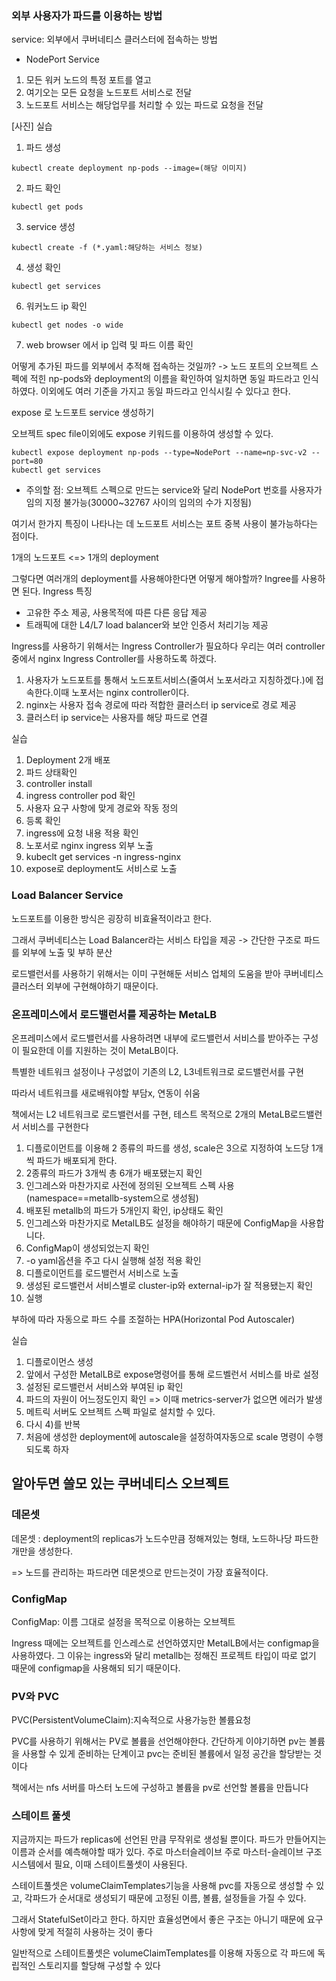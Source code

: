 ### 외부 사용자가 파드를 이용하는 방법

service: 외부에서 쿠버네티스 클러스터에 접속하는 방법

- NodePort Service

1) 모든 워커 노드의 특정 포트를 열고 
2) 여기오는 모든 요청을 노드포트 서비스로 전달
3) 노드포트 서비스는 해당업무를 처리할 수 있는 파드로 요청을 전달

[사진]
실습 
1) 파드 생성
```
kubectl create deployment np-pods --image=(해당 이미지)
```

2) 파드 확인
```
kubectl get pods
```

3) service 생성
```
kubectl create -f (*.yaml:해당하는 서비스 정보)
```

4) 생성 확인
```
kubectl get services
```

6) 워커노드 ip 확인
```
kubectl get nodes -o wide
```

7) web browser 에서 ip 입력 및 파드 이름 확인

어떻게 추가된 파드를 외부에서 추적해 접속하는 것일까?
-> 노드 포트의 오브젝트 스펙에 적힌 np-pods와 deployment의 이름을 확인하여 일치하면 동일 파드라고 인식하였다.
이외에도 여러 기준을 가지고 동일 파드라고 인식시킬 수 있다고 한다.

expose 로 노드포트 service 생성하기

오브젝트 spec file이외에도 expose 키워드를 이용하여 생성할 수 있다.
```
kubectl expose deployment np-pods --type=NodePort --name=np-svc-v2 --port=80
kubectl get services
```

* 주의할 점: 오브젝트 스펙으로 만드는 service와 달리 NodePort 번호를 사용자가 임의 지정 불가능(30000~32767 사이의 임의의 수가 지정됨)

여기서 한가지 특징이 나타나는 데 노드포트 서비스는 포트 중복 사용이 불가능하다는 점이다. 

1개의 노드포트 <=> 1개의 deployment 

그렇다면 여러개의 deployment를 사용해야한다면 어떻게 해야할까? Ingree를 사용하면 된다.
Ingress 특징
- 고유한 주소 제공, 사용목적에 따른 다른 응답 제공
- 트래픽에 대한 L4/L7 load balancer와 보안 인증서 처리기능 제공

Ingress를 사용하기 위해서는 Ingress Controller가 필요하다
우리는 여러 controller중에서 nginx Ingress Controller를 사용하도록 하겠다.

1) 사용자가 노드포트를 통해서 노드포트서비스(줄여서 노포서라고 지칭하겠다.)에 접속한다.이때 노포서는 nginx controller이다.
2) nginx는 사용자 접속 경로에 따라 적합한 클러스터 ip service로 경로 제공
3) 클러스터 ip service는 사용자를 해당 파드로 연결

실습
1) Deployment 2개 배포 
2) 파드 상태확인
3) controller install
4) ingress controller pod 확인
5) 사용자 요구 사항에 맞게 경로와 작동 정의
6) 등록 확인
7) ingress에 요청 내용 적용 확인
8) 노포서로 nginx ingress 외부 노출
9) kubeclt get services -n ingress-nginx
10) expose로 deployment도 서비스로 노출

### Load Balancer Service

노드포트를 이용한 방식은 굉장히 비효율적이라고 한다.

그래서 쿠버네티스는 Load Balancer라는 서비스 타입을 제공 -> 간단한 구조로 파드를 외부에 노출 및 부하 분산

로드밸런서를 사용하기 위해서는 이미 구현해둔 서비스 업체의 도움을 받아 쿠버네티스 클러스터 외부에 구현해야하기 때문이다.

### 온프레미스에서 로드밸런서를 제공하는 MetaLB

온프레미스에서 로드밸런서를 사용하려면 내부에 로드밸런서 서비스를 받아주는 구성이 필요한데 이를 지원하는 것이 MetaLB이다.

특별한 네트워크 설정이나 구성없이 기존의 L2, L3네트워크로 로드밸런서를 구현

따라서 네트워크를 새로배워야할 부담x, 연동이 쉬움

책에서는 L2 네트워크로 로드밸런서를 구현, 테스트 목적으로 2개의 MetaLB로드밸런서 서비스를 구현한다

1) 디플로이먼트를 이용해 2 종류의 파드를 생성, scale은 3으로 지정하여 노드당 1개씩 파드가 배포되게 한다.
2) 2종류의 파드가 3개씩 총 6개가 배포됐는지 확인
3) 인그레스와 마찬가지로 사전에 정의된 오브젝트 스펙 사용(namespace==metallb-system으로 생성됨)
4) 배포된 metallb의 파드가 5개인지 확인, ip상태도 확인
5) 인그레스와 마찬가지로 MetalLB도 설정을 해야하기 때문에 ConfigMap을 사용합니다.
6) ConfigMap이 생성되었는지 확인
7) -o yaml옵션을 주고 다시 실행해 설정 적용 확인
8) 디플로이먼트를 로드밸런서 서비스로 노출
9) 생성된 로드밸런서 서비스별로 cluster-ip와 external-ip가 잘 적용됐는지 확인
10) 실행

부하에 따라 자동으로 파드 수를 조절하는 HPA(Horizontal Pod Autoscaler)

실습
1) 디플로이먼스 생성
2) 앞에서 구성한 MetalLB로 expose명령어를 통해 로드벨런서 서비스를 바로 설정
3) 설정된 로드밸런서 서비스와 부여된 ip 확인
4) 파드의 자원이 어느정도인지 확인
=> 이때 metrics-server가 없으면 에러가 발생
5) 메트릭 서버도 오브젝트 스펙 파일로 설치할 수 있다.
6) 다시 4)를 반복
7) 처음에 생성한 deployment에 autoscale을 설정하여자동으로 scale 명령이 수행되도록 하자

## 알아두면 쓸모 있는 쿠버네티스 오브젝트

### 데몬셋

데몬셋 : deployment의 replicas가 노드수만큼 정해져있는 형태, 노드하나당 파드한개만을 생성한다.

=> 노드를 관리하는 파드라면 데몬셋으로 만드는것이 가장 효율적이다.

### ConfigMap

ConfigMap: 이름 그대로 설정을 목적으로 이용하는 오브젝트

Ingress 때에는 오브젝트를 인스레스로 선언하였지만 MetalLB에서는 configmap을 사용하였다. 그 이유는 ingress와 달리
metallb는 정해진 프로젝트 타입이 따로 없기 때문에 configmap을 사용해되 되기 때문이다.

### PV와 PVC
PVC(PersistentVolumeClaim):지속적으로 사용가능한 볼륨요청

PVC를 사용하기 위해서는 PV로 볼륨을 선언해야한다.
간단하게 이야기하면 pv는 볼륨을 사용할 수 있게 준비하는 단계이고 pvc는 준비된 볼륨에서 일정 공간을 할당받는 것이다

책에서는 nfs 서버를 마스터 노드에 구성하고 볼륨을 pv로 선언할 볼륨을 만듭니다

### 스테이트 풀셋

지금까지는 파드가 replicas에 선언된 만큼 무작위로 생성될 뿐이다. 파드가 만들어지는 이름과 순서를 예측해야할 때가 있다. 주로 마스터슬레이브
주로 마스터-슬레이브 구조 시스템에서 필요, 이때 스테이트풀셋이 사용된다.

스테이트풀셋은 volumeClaimTemplates기능을 사용해 pvc를 자동으로 생성할 수 있고, 각파드가 순서대로 생성되기 때문에 고정된 이름, 볼륨, 설정들을 가질 수 있다.

그래서 StatefulSet이라고 한다. 하지만 효율성면에서 좋은 구조는 아니기 때문에 요구사항에 맞게 적절히 사용하는 것이 좋다

일반적으로 스테이트풀셋은 volumeClaimTemplates를 이용해 자동으로 각 파드에 독립적인 스토리지를 할당해 구성할 수 있다
